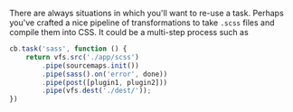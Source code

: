 There are always situations in which you'll want to re-use a task. Perhaps you've crafted a nice
 pipeline of transformations to take `.scss` files and compile them into CSS. It could be a multi-step process
 such as 
 
```js
cb.task('sass', function () {
    return vfs.src('./app/scss')
        .pipe(sourcemaps.init())
        .pipe(sass().on('error', done))
        .pipe(post([plugin1, plugin2]))
        .pipe(vfs.dest('./dest/'));
})
```
